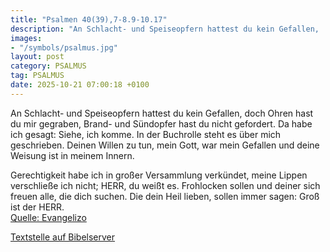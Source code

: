 ```yaml
---
title: "Psalmen 40(39),7-8.9-10.17"
description: "An Schlacht- und Speiseopfern hattest du kein Gefallen,  doch Ohren hast du mir gegraben,  Brand- und Sündopfer hast du nicht gefordert. Da habe ich gesagt: Siehe, ich komme. In der Buchrolle steht es über mich geschrieben. Deinen Willen zu tun, mein Gott, war mein Gefallen und...."
images:
- "/symbols/psalmus.jpg"
layout: post
category: PSALMUS
tag: PSALMUS
date: 2025-10-21 07:00:18 +0100
---
```

An Schlacht- und Speiseopfern hattest du kein Gefallen, 
doch Ohren hast du mir gegraben, 
Brand- und Sündopfer hast du nicht gefordert.
Da habe ich gesagt: Siehe, ich komme. In der Buchrolle steht es über mich geschrieben.
Deinen Willen zu tun, mein Gott, war mein Gefallen und deine Weisung ist in meinem Innern.<!--more-->

Gerechtigkeit habe ich in großer Versammlung verkündet, meine Lippen verschließe ich nicht; HERR, du weißt es.
Frohlocken sollen und deiner sich freuen alle, die dich suchen. Die dein Heil lieben, sollen immer sagen: Groß ist der HERR.<br>
[Quelle: Evangelizo](https://evangeliumtagfuertag.org/DE/gospel)

[Textstelle auf Bibelserver](https://www.bibleserver.com/EU/ps40(39),7-8.9-10.17)
